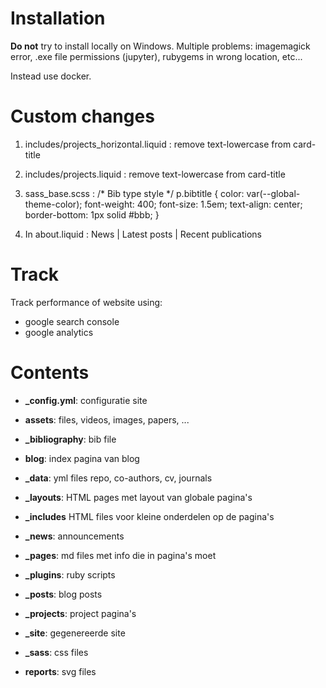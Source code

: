 # Installation

**Do not** try to install locally on Windows. Multiple problems: imagemagick error, .exe file permissions (jupyter), rubygems in wrong location, etc...

Instead use docker. 

# Custom changes

1. includes/projects_horizontal.liquid : remove text-lowercase from card-title

2. includes/projects.liquid : remove text-lowercase from card-title

3. sass_base.scss : 
/* Bib type style */
p.bibtitle {
	color: var(--global-theme-color);
    	font-weight: 400;
    	font-size: 1.5em;
    	text-align: center;
    	border-bottom: 1px solid #bbb;
}

4. In about.liquid : News | Latest posts | Recent publications 

# Track

Track performance of website using:
- google search console
- google analytics

# Contents

- **_config.yml**: configuratie site
- **assets**: files, videos, images, papers, ...
- **_bibliography**: bib file
- **blog**: index pagina van blog
- **_data**: yml files repo, co-authors, cv, journals 

- **_layouts**: HTML pages met layout van globale pagina's
- **_includes** HTML files voor kleine onderdelen op de pagina's

- **_news**: announcements
- **_pages**: md files met info die in pagina's moet
- **_plugins**: ruby scripts
- **_posts**: blog posts
- **_projects**: project pagina's
- **_site**: gegenereerde site
- **_sass**: css files
- **reports**: svg files

